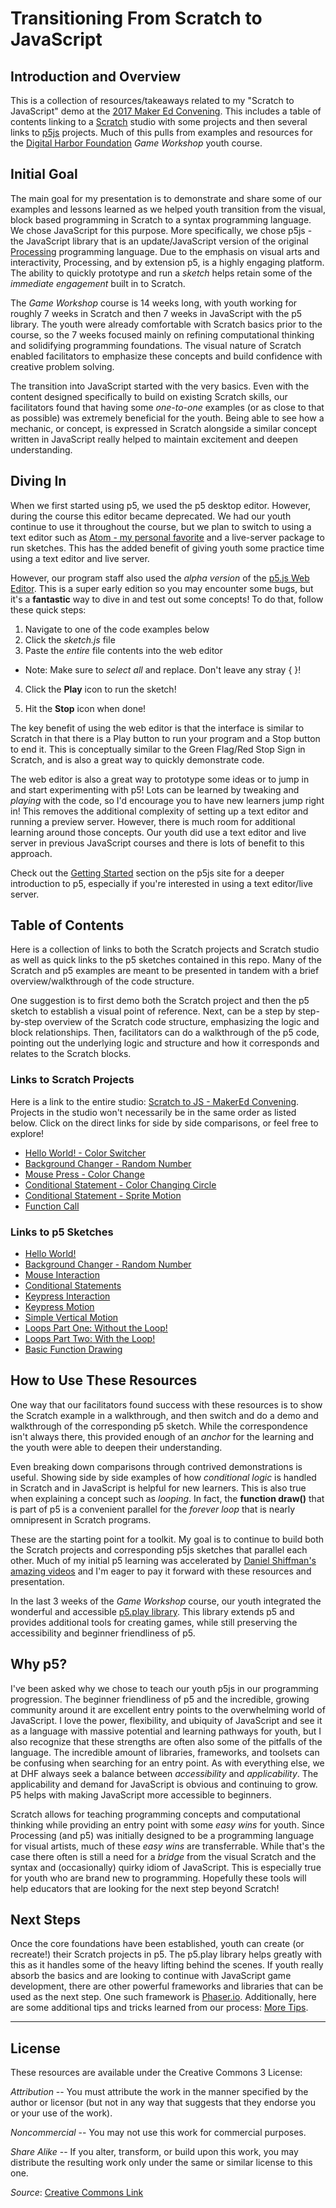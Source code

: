 # Transitioning From Scratch to JavaScript

## Introduction and Overview

This is a collection of resources/takeaways related to my "Scratch to JavaScript" demo at the [2017 Maker Ed Convening](http://makered.org/maker-educator-convening-2017/). This includes a table of contents linking to a [Scratch](https://scratch.mit.edu/) studio with some projects and then several links to [p5js](https://p5js.org/) projects. Much of this pulls from examples and resources for the [Digital Harbor Foundation](http://www.digitalharbor.org/) _Game Workshop_ youth course.

## Initial Goal

The main goal for my presentation is to demonstrate and share some of our examples and lessons learned as we helped youth transition from the visual, block based programming in Scratch to a syntax programming language. We chose JavaScript for this purpose. More specifically, we chose p5js - the JavaScript library that is an update/JavaScript version of the original [Processing](https://processing.org/) programming language. Due to the emphasis on visual arts and interactivity, Processing, and by extension p5, is a highly engaging platform. The ability to quickly prototype and run a _sketch_ helps retain some of the _immediate engagement_ built in to Scratch.

The _Game Workshop_ course is 14 weeks long, with youth working for roughly 7 weeks in Scratch and then 7 weeks in JavaScript with the p5 library. The youth were already comfortable with Scratch basics prior to the course, so the 7 weeks focused mainly on refining computational thinking and solidifying programming foundations. The visual nature of Scratch enabled facilitators to emphasize these concepts and build confidence with creative problem solving.

The transition into JavaScript started with the very basics. Even with the content designed specifically to build on existing Scratch skills, our facilitators found that having some _one-to-one_ examples (or as close to that as possible) was extremely beneficial for the youth. Being able to see how a mechanic, or concept, is expressed in Scratch alongside a similar concept written in JavaScript really helped to maintain excitement and deepen understanding.

## Diving In

When we first started using p5, we used the p5 desktop editor. However, during the course this editor became deprecated. We had our youth continue to use it throughout the course, but we plan to switch to using a text editor such as [Atom - my personal favorite](https://atom.io/) and a live-server package to run sketches. This has the added benefit of giving youth some practice time using a text editor and live server.

However, our program staff also used the _alpha version_ of the [p5.js Web Editor](https://alpha.editor.p5js.org/). This is a super early edition so you may encounter some bugs, but it's a **fantastic** way to dive in and test out some concepts! To do that, follow these quick steps:

1. Navigate to one of the code examples below
2. Click the _sketch.js_ file
3. Paste the _entire_ file contents into the web editor

  - Note: Make sure to _select all_ and replace. Don't leave any stray { }!

4. Click the **Play** icon to run the sketch!

5. Hit the **Stop** icon when done!

The key benefit of using the web editor is that the interface is similar to Scratch in that there is a Play button to run your program and a Stop button to end it. This is conceptually similar to the Green Flag/Red Stop Sign in Scratch, and is also a great way to quickly demonstrate code.

The web editor is also a great way to prototype some ideas or to jump in and start experimenting with p5! Lots can be learned by tweaking and _playing_ with the code, so I'd encourage you to have new learners jump right in! This removes the additional complexity of setting up a text editor and running a preview server. However, there is much room for additional learning around those concepts. Our youth did use a text editor and live server in previous JavaScript courses and there is lots of benefit to this approach.

Check out the [Getting Started](https://p5js.org/get-started/) section on the p5js site for a deeper introduction to p5, especially if you're interested in using a text editor/live server.

## Table of Contents

Here is a collection of links to both the Scratch projects and Scratch studio as well as quick links to the p5 sketches contained in this repo. Many of the Scratch and p5 examples are meant to be presented in tandem with a brief overview/walkthrough of the code structure.

One suggestion is to first demo both the Scratch project and then the p5 sketch to establish a visual point of reference. Next, can be a step by step-by-step overview of the Scratch code structure, emphasizing the logic and block relationships. Then, facilitators can do a walkthrough of the p5 code, pointing out the underlying logic and structure and how it corresponds and relates to the Scratch blocks.

### Links to Scratch Projects

Here is a link to the entire studio: [Scratch to JS - MakerEd Convening](https://scratch.mit.edu/studios/4036699/). Projects in the studio won't necessarily be in the same order as listed below. Click on the direct links for side by side comparisons, or feel free to explore!

- [Hello World! - Color Switcher](https://scratch.mit.edu/projects/161447388/)
- [Background Changer - Random Number](https://scratch.mit.edu/projects/161453700/)
- [Mouse Press - Color Change](https://scratch.mit.edu/projects/161454475/)
- [Conditional Statement - Color Changing Circle](https://scratch.mit.edu/projects/161455913/)
- [Conditional Statement - Sprite Motion](https://scratch.mit.edu/projects/104209850/)
- [Function Call](https://scratch.mit.edu/projects/150462023/#player)

### Links to p5 Sketches

- [Hello World!](https://github.com/jonathanprozzi/scratch-to-js/tree/master/sketchbook/helloWorld)
- [Background Changer - Random Number](https://github.com/jonathanprozzi/scratch-to-js/tree/master/sketchbook/backgroundChange)
- [Mouse Interaction](https://github.com/jonathanprozzi/scratch-to-js/tree/master/sketchbook/interactMouse)
- [Conditional Statements](https://github.com/jonathanprozzi/scratch-to-js/tree/master/sketchbook/conditionalOne)
- [Keypress Interaction](https://github.com/jonathanprozzi/scratch-to-js/tree/master/sketchbook/interactKeys)
- [Keypress Motion](https://github.com/jonathanprozzi/scratch-to-js/tree/master/sketchbook/keyPressMotion)
- [Simple Vertical Motion](https://github.com/jonathanprozzi/scratch-to-js/tree/master/sketchbook/simpleVertical)
- [Loops Part One: Without the Loop!](https://github.com/jonathanprozzi/scratch-to-js/tree/master/sketchbook/noLoopDrawing)
- [Loops Part Two: With the Loop!](https://github.com/jonathanprozzi/scratch-to-js/tree/master/sketchbook/loopDrawing)
- [Basic Function Drawing](https://github.com/jonathanprozzi/scratch-to-js/tree/master/sketchbook/functionBasic)

## How to Use These Resources

One way that our facilitators found success with these resources is to show the Scratch example in a walkthrough, and then switch and do a demo and walkthrough of the corresponding p5 sketch. While the correspondence isn't always there, this provided enough of an _anchor_ for the learning and the youth were able to deepen their understanding.

Even breaking down comparisons through contrived demonstrations is useful. Showing side by side examples of how _conditional logic_ is handled in Scratch and in JavaScript is helpful for new learners. This is also true when explaining a concept such as _looping_. In fact, the **function draw()** that is part of p5 is a convenient parallel for the _forever loop_ that is nearly omnipresent in Scratch programs.

These are the starting point for a toolkit. My goal is to continue to build both the Scratch projects and corresponding p5js sketches that parallel each other. Much of my initial p5 learning was accelerated by [Daniel Shiffman's amazing videos](https://www.youtube.com/user/shiffman) and I'm eager to pay it forward with these resources and presentation.

In the last 3 weeks of the _Game Workshop_ course, our youth integrated the wonderful and accessible [p5.play library](http://p5play.molleindustria.org/). This library extends p5 and provides additional tools for creating games, while still preserving the accessibility and beginner friendliness of p5.

## Why p5?

I've been asked why we chose to teach our youth p5js in our programming progression. The beginner friendliness of p5 and the incredible, growing community around it are excellent entry points to the overwhelming world of JavaScript. I love the power, flexibility, and ubiquity of JavaScript and see it as a language with massive potential and learning pathways for youth, but I also recognize that these strengths are often also some of the pitfalls of the language. The incredible amount of libraries, frameworks, and toolsets can be confusing when searching for an entry point. As with everything else, we at DHF always seek a balance between _accessibility_ and _applicability_. The applicability and demand for JavaScript is obvious and continuing to grow. P5 helps with making JavaScript more accessible to beginners.

Scratch allows for teaching programming concepts and computational thinking while providing an entry point with some _easy wins_ for youth. Since Processing (and p5) was initially designed to be a programming language for visual artists, much of these _easy wins_ are transferrable. While that's the case there often is still a need for a _bridge_ from the visual Scratch and the syntax and (occasionally) quirky idiom of JavaScript. This is especially true for youth who are brand new to programming. Hopefully these tools will help educators that are looking for the next step beyond Scratch!

## Next Steps

Once the core foundations have been established, youth can create (or recreate!) their Scratch projects in p5\. The p5.play library helps greatly with this as it handles some of the heavy lifting behind the scenes. If youth really absorb the basics and are looking to continue with JavaScript game development, there are other powerful frameworks and libraries that can be used as the next step. One such framework is [Phaser.io](http://phaser.io/). Additionally, here are some additional tips and tricks learned from our process: [More Tips](https://github.com/jonathanprozzi/scratch-to-js/blob/master/moretips.md).

--------------------------------------------------------------------------------

## License

These resources are available under the Creative Commons 3 License:

_Attribution_ -- You must attribute the work in the manner specified by the author or licensor (but not in any way that suggests that they endorse you or your use of the work).

_Noncommercial_ -- You may not use this work for commercial purposes.

_Share Alike_ -- If you alter, transform, or build upon this work, you may distribute the resulting work only under the same or similar license to this one.

_Source_: [Creative Commons Link](http://creativecommons.org/licenses/by-nc-sa/3.0/)
